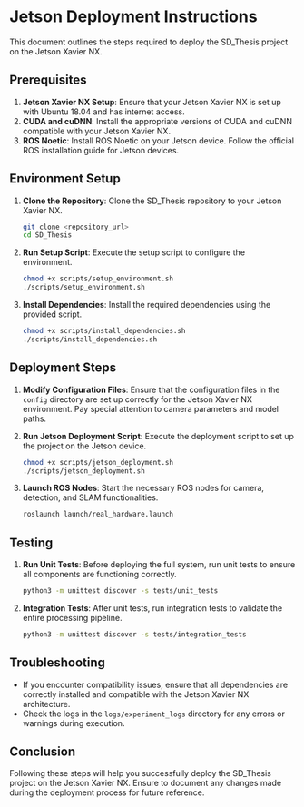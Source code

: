 # Jetson Deployment Instructions

This document outlines the steps required to deploy the SD_Thesis project on the Jetson Xavier NX.

## Prerequisites

1. **Jetson Xavier NX Setup**: Ensure that your Jetson Xavier NX is set up with Ubuntu 18.04 and has internet access.
2. **CUDA and cuDNN**: Install the appropriate versions of CUDA and cuDNN compatible with your Jetson Xavier NX.
3. **ROS Noetic**: Install ROS Noetic on your Jetson device. Follow the official ROS installation guide for Jetson devices.

## Environment Setup

1. **Clone the Repository**: Clone the SD_Thesis repository to your Jetson Xavier NX.
   ```bash
   git clone <repository_url>
   cd SD_Thesis
   ```

2. **Run Setup Script**: Execute the setup script to configure the environment.
   ```bash
   chmod +x scripts/setup_environment.sh
   ./scripts/setup_environment.sh
   ```

3. **Install Dependencies**: Install the required dependencies using the provided script.
   ```bash
   chmod +x scripts/install_dependencies.sh
   ./scripts/install_dependencies.sh
   ```

## Deployment Steps

1. **Modify Configuration Files**: Ensure that the configuration files in the `config` directory are set up correctly for the Jetson Xavier NX environment. Pay special attention to camera parameters and model paths.

2. **Run Jetson Deployment Script**: Execute the deployment script to set up the project on the Jetson device.
   ```bash
   chmod +x scripts/jetson_deployment.sh
   ./scripts/jetson_deployment.sh
   ```

3. **Launch ROS Nodes**: Start the necessary ROS nodes for camera, detection, and SLAM functionalities.
   ```bash
   roslaunch launch/real_hardware.launch
   ```

## Testing

1. **Run Unit Tests**: Before deploying the full system, run unit tests to ensure all components are functioning correctly.
   ```bash
   python3 -m unittest discover -s tests/unit_tests
   ```

2. **Integration Tests**: After unit tests, run integration tests to validate the entire processing pipeline.
   ```bash
   python3 -m unittest discover -s tests/integration_tests
   ```

## Troubleshooting

- If you encounter compatibility issues, ensure that all dependencies are correctly installed and compatible with the Jetson Xavier NX architecture.
- Check the logs in the `logs/experiment_logs` directory for any errors or warnings during execution.

## Conclusion

Following these steps will help you successfully deploy the SD_Thesis project on the Jetson Xavier NX. Ensure to document any changes made during the deployment process for future reference.